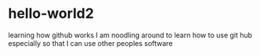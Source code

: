 # hello-world2
learning how github works
I am noodling around to learn how to use git hub especially so that I can use other peoples software
